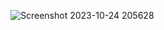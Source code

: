 ![Screenshot 2023-10-24 205628](https://github.com/Mahdi-mrasouli/pr-web4/assets/78921905/9b3e6c87-738f-43b1-a853-edfaa3f8ac6e)
